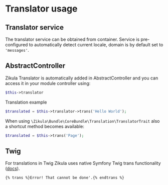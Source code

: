 # Translator usage

## Translator service

The translator service can be obtained from container.
Service is pre-configured to automatically detect current locale, domain is by default set to `'messages'`.

## AbstractController

Zikula Translator is automatically added in AbstractController and you can access it in your module controller using:

```php
$this->translator
```

Translation example

```php
$translated = $this->translator->trans('Hello World');
```

When using `\Zikula\Bundle\CoreBundle\Translation\TranslatorTrait` also a shortcut method becomes available:

```php
$translated = $this->trans('Page');
```

## Twig

For translations in Twig Zikula uses native Symfony Twig trans functionality ([docs](https://symfony.com/doc/current/translation/templates.html)).

```twig
{% trans %}Error! That cannot be done'.{% endtrans %}
```
